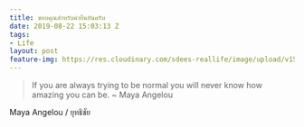 ```yaml
---
title: ขอบคุณสำหรับคำยืนยันครับ
date: 2019-08-22 15:03:13 Z
tags:
- Life
layout: post
feature-img: https://res.cloudinary.com/sdees-reallife/image/upload/v1555658919/sample_feature_img.png
---
```


> If you are always trying to be normal you will never know how amazing you can be. ~ Maya Angelou

<i class="fa fa-child" style="color:plum"></i>

Maya Angelou / ยุทธิชัย 

